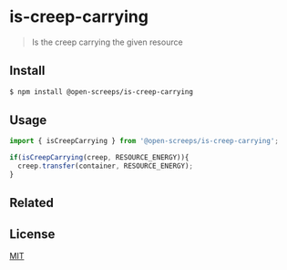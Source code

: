 # is-creep-carrying
> Is the creep carrying the given resource

## Install
```sh
$ npm install @open-screeps/is-creep-carrying
```

## Usage
```typescript
import { isCreepCarrying } from '@open-screeps/is-creep-carrying';

if(isCreepCarrying(creep, RESOURCE_ENERGY)){
  creep.transfer(container, RESOURCE_ENERGY);
}
```

## Related

## License
[MIT](../../license.md)

